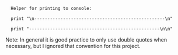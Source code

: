       
      Helper for printing to console:
      
      print "\n--------------------------------------------------\n"
      
      print "--------------------------------------------------\n\n"

Note: In general it is good practice to only use double quotes when necessary,
but I ignored that convention for this project.